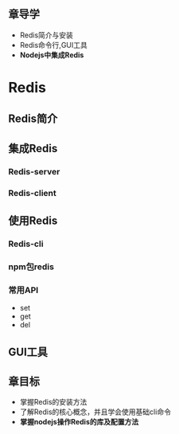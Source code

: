 ## 章导学
* Redis简介与安装
* Redis命令行,GUI工具
* **Nodejs中集成Redis**

# Redis
## Redis简介
## 集成Redis
### Redis-server
### Redis-client
## 使用Redis
### Redis-cli
### npm包redis
### 常用API
* set
* get
* del
## GUI工具

## 章目标
* 掌握Redis的安装方法
* 了解Redis的核心概念，并且学会使用基础cli命令
* **掌握nodejs操作Redis的库及配置方法**
